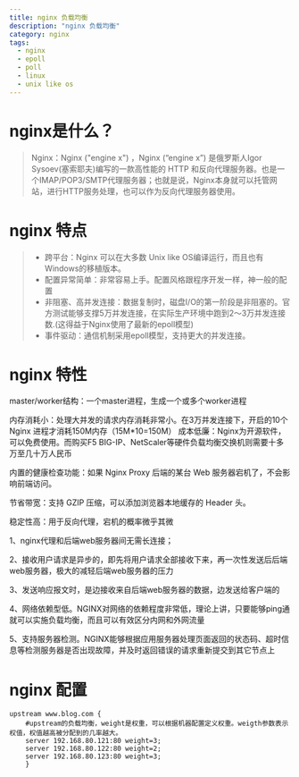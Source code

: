 ```yaml
---
title: nginx 负载均衡
description: "nginx 负载均衡"
category: nginx
tags:
  - nginx
  - epoll
  - poll
  - linux
  - unix like os
---
```


# nginx是什么？

> Nginx：Nginx ("engine x") ，Nginx (“engine x”) 是俄罗斯人Igor Sysoev(塞索耶夫)编写的一款高性能的 HTTP 和反向代理服务器。也是一个IMAP/POP3/SMTP代理服务器；也就是说，Nginx本身就可以托管网站，进行HTTP服务处理，也可以作为反向代理服务器使用。

<!--more-->

# nginx 特点

> - 跨平台：Nginx 可以在大多数 Unix like OS编译运行，而且也有Windows的移植版本。
> - 配置异常简单：非常容易上手。配置风格跟程序开发一样，神一般的配置
> - 非阻塞、高并发连接：数据复制时，磁盘I/O的第一阶段是非阻塞的。官方测试能够支撑5万并发连接，在实际生产环境中跑到2～3万并发连接数.(这得益于Nginx使用了最新的epoll模型)
> - 事件驱动：通信机制采用epoll模型，支持更大的并发连接。

# nginx 特性

master/worker结构：一个master进程，生成一个或多个worker进程

内存消耗小：处理大并发的请求内存消耗非常小。在3万并发连接下，开启的10个Nginx 进程才消耗150M内存（15M*10=150M） 成本低廉：Nginx为开源软件，可以免费使用。而购买F5 BIG-IP、NetScaler等硬件负载均衡交换机则需要十多万至几十万人民币

内置的健康检查功能：如果 Nginx Proxy 后端的某台 Web 服务器宕机了，不会影响前端访问。

节省带宽：支持 GZIP 压缩，可以添加浏览器本地缓存的 Header 头。

稳定性高：用于反向代理，宕机的概率微乎其微



1、nginx代理和后端web服务器间无需长连接；

2、接收用户请求是异步的，即先将用户请求全部接收下来，再一次性发送后后端web服务器，极大的减轻后端web服务器的压力

3、发送响应报文时，是边接收来自后端web服务器的数据，边发送给客户端的

4、网络依赖型低。NGINX对网络的依赖程度非常低，理论上讲，只要能够ping通就可以实施负载均衡，而且可以有效区分内网和外网流量

5、支持服务器检测。NGINX能够根据应用服务器处理页面返回的状态码、超时信息等检测服务器是否出现故障，并及时返回错误的请求重新提交到其它节点上



# nginx 配置



```nginx
upstream www.blog.com {        
    #upstream的负载均衡，weight是权重，可以根据机器配置定义权重。weigth参数表示权值，权值越高被分配到的几率越大。        
    server 192.168.80.121:80 weight=3;        
    server 192.168.80.122:80 weight=2;        
    server 192.168.80.123:80 weight=3;        
    }  
    
```

